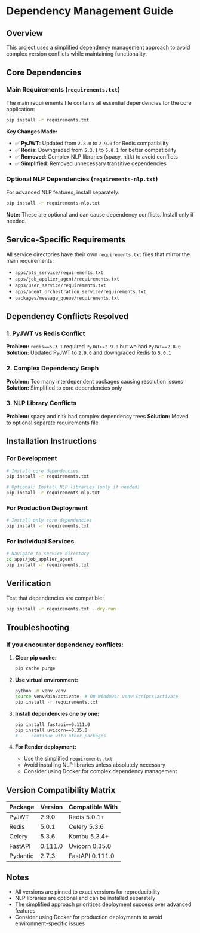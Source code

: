 # Dependency Management Guide

## Overview
This project uses a simplified dependency management approach to avoid complex version conflicts while maintaining functionality.

## Core Dependencies

### Main Requirements (`requirements.txt`)
The main requirements file contains all essential dependencies for the core application:

```bash
pip install -r requirements.txt
```

**Key Changes Made:**
- ✅ **PyJWT**: Updated from `2.8.0` to `2.9.0` for Redis compatibility
- ✅ **Redis**: Downgraded from `5.3.1` to `5.0.1` for better compatibility
- ✅ **Removed**: Complex NLP libraries (spacy, nltk) to avoid conflicts
- ✅ **Simplified**: Removed unnecessary transitive dependencies

### Optional NLP Dependencies (`requirements-nlp.txt`)
For advanced NLP features, install separately:

```bash
pip install -r requirements-nlp.txt
```

**Note:** These are optional and can cause dependency conflicts. Install only if needed.

## Service-Specific Requirements

All service directories have their own `requirements.txt` files that mirror the main requirements:

- `apps/ats_service/requirements.txt`
- `apps/job_applier_agent/requirements.txt`
- `apps/user_service/requirements.txt`
- `apps/agent_orchestration_service/requirements.txt`
- `packages/message_queue/requirements.txt`

## Dependency Conflicts Resolved

### 1. PyJWT vs Redis Conflict
**Problem:** `redis==5.3.1` required `PyJWT>=2.9.0` but we had `PyJWT==2.8.0`
**Solution:** Updated PyJWT to `2.9.0` and downgraded Redis to `5.0.1`

### 2. Complex Dependency Graph
**Problem:** Too many interdependent packages causing resolution issues
**Solution:** Simplified to core dependencies only

### 3. NLP Library Conflicts
**Problem:** spacy and nltk had complex dependency trees
**Solution:** Moved to optional separate requirements file

## Installation Instructions

### For Development
```bash
# Install core dependencies
pip install -r requirements.txt

# Optional: Install NLP libraries (only if needed)
pip install -r requirements-nlp.txt
```

### For Production Deployment
```bash
# Install only core dependencies
pip install -r requirements.txt
```

### For Individual Services
```bash
# Navigate to service directory
cd apps/job_applier_agent
pip install -r requirements.txt
```

## Verification

Test that dependencies are compatible:
```bash
pip install -r requirements.txt --dry-run
```

## Troubleshooting

### If you encounter dependency conflicts:

1. **Clear pip cache:**
   ```bash
   pip cache purge
   ```

2. **Use virtual environment:**
   ```bash
   python -m venv venv
   source venv/bin/activate  # On Windows: venv\Scripts\activate
   pip install -r requirements.txt
   ```

3. **Install dependencies one by one:**
   ```bash
   pip install fastapi==0.111.0
   pip install uvicorn==0.35.0
   # ... continue with other packages
   ```

4. **For Render deployment:**
   - Use the simplified `requirements.txt`
   - Avoid installing NLP libraries unless absolutely necessary
   - Consider using Docker for complex dependency management

## Version Compatibility Matrix

| Package | Version | Compatible With |
|---------|---------|-----------------|
| PyJWT | 2.9.0 | Redis 5.0.1+ |
| Redis | 5.0.1 | Celery 5.3.6 |
| Celery | 5.3.6 | Kombu 5.3.4+ |
| FastAPI | 0.111.0 | Uvicorn 0.35.0 |
| Pydantic | 2.7.3 | FastAPI 0.111.0 |

## Notes

- All versions are pinned to exact versions for reproducibility
- NLP libraries are optional and can be installed separately
- The simplified approach prioritizes deployment success over advanced features
- Consider using Docker for production deployments to avoid environment-specific issues
